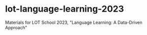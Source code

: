 # lot-language-learning-2023
Materials for LOT School 2023, "Language Learning: A Data-Driven Approach"
